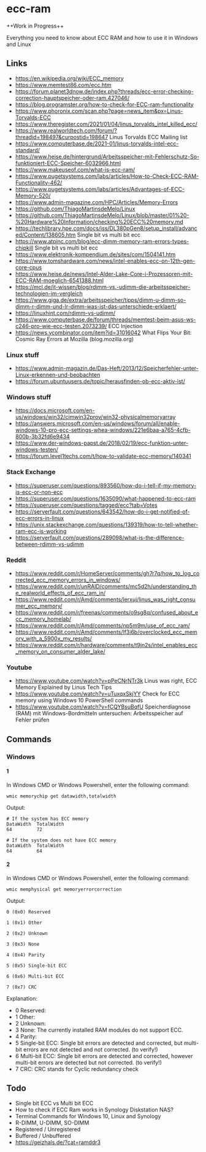 # ecc-ram

++Work in Progress++

Everything you need to know about ECC RAM and how to use it in Windows and Linux

## Links
- https://en.wikipedia.org/wiki/ECC_memory
- https://www.memtest86.com/ecc.htm
- https://forum.planet3dnow.de/index.php?threads/ecc-error-checking-correction-hauptspeicher-oder-ram.427046/
- https://blog.programster.org/how-to-check-for-ECC-ram-functionality
- https://www.phoronix.com/scan.php?page=news_item&px=Linus-Torvalds-ECC
- https://www.theregister.com/2021/01/04/linus_torvalds_intel_killed_ecc/
- https://www.realworldtech.com/forum/?threadid=198497&curpostid=198647 Linus Torvalds ECC Mailing list
- https://www.computerbase.de/2021-01/linus-torvalds-intel-ecc-standard/
- https://www.heise.de/hintergrund/Arbeitsspeicher-mit-Fehlerschutz-So-funktioniert-ECC-Speicher-6032966.html
- https://www.makeuseof.com/what-is-ecc-ram/
- https://www.pugetsystems.com/labs/articles/How-to-Check-ECC-RAM-Functionality-462/
- https://www.pugetsystems.com/labs/articles/Advantages-of-ECC-Memory-520/
- https://www.admin-magazine.com/HPC/Articles/Memory-Errors
- https://github.com/ThiagoMartinsdeMelo/Linux
- https://github.com/ThiagoMartinsdeMelo/Linux/blob/master/01%20-%20Hardware%20Information/checking%20ECC%20memory.md
- https://techlibrary.hpe.com/docs/iss/DL380pGen8/setup_install/advanced/Content/138605.htm Single bit vs multi bit ecc
- https://www.atpinc.com/blog/ecc-dimm-memory-ram-errors-types-chipkill Single bit vs multi bit ecc
- https://www.elektronik-kompendium.de/sites/com/1504141.htm
- https://www.tomshardware.com/news/intel-enables-ecc-on-12th-gen-core-cpus
- https://www.heise.de/news/Intel-Alder-Lake-Core-i-Prozessoren-mit-ECC-RAM-moeglich-6541388.html
- https://mcl.de/it-wissen/blog/rdimm-vs.-udimm-die-arbeitsspeicher-technologien-im-vergleich
- https://www.giga.de/extra/arbeitsspeicher/tipps/dimm-u-dimm-so-dimm-r-dimm-und-lr-dimm-was-ist-das-unterschiede-erklaert/
- https://linuxhint.com/rdimm-vs-udimm/
- https://www.computerbase.de/forum/threads/memtest-beim-asus-ws-c246-pro-wie-ecc-testen.2073239/ ECC Injection
- https://news.ycombinator.com/item?id=31016042 What Flips Your Bit: Cosmic Ray Errors at Mozilla (blog.mozilla.org)

### Linux stuff
- https://www.admin-magazin.de/Das-Heft/2013/12/Speicherfehler-unter-Linux-erkennen-und-beobachten
- https://forum.ubuntuusers.de/topic/herausfinden-ob-ecc-aktiv-ist/

### Windows stuff
- https://docs.microsoft.com/en-us/windows/win32/cimwin32prov/win32-physicalmemoryarray
- https://answers.microsoft.com/en-us/windows/forum/all/enable-windows-10-pro-ecc-settings-whea-windows/221e6baa-a765-4cfb-800b-3b32fd6e9434
- https://www.der-windows-papst.de/2018/02/19/ecc-funktion-unter-windows-testen/
- https://forum.level1techs.com/t/how-to-validate-ecc-memory/140341

### Stack Exchange
- https://superuser.com/questions/893560/how-do-i-tell-if-my-memory-is-ecc-or-non-ecc
- https://superuser.com/questions/1635090/what-happened-to-ecc-ram
- https://superuser.com/questions/tagged/ecc?tab=Votes
- https://serverfault.com/questions/643542/how-do-i-get-notified-of-ecc-errors-in-linux
- https://unix.stackexchange.com/questions/139319/how-to-tell-whether-ram-ecc-is-working
- https://serverfault.com/questions/289098/what-is-the-difference-between-rdimm-vs-udimm

### Reddit
- https://www.reddit.com/r/HomeServer/comments/gh7r7q/how_to_log_corrected_ecc_memory_errors_in_windows/
- https://www.reddit.com/r/unRAID/comments/mc5d2h/understanding_the_realworld_effects_of_ecc_ram_in/
- https://www.reddit.com/r/Amd/comments/lerxuj/linus_was_right_consumer_ecc_memory/
- https://www.reddit.com/r/freenas/comments/o9sg8q/confused_about_ecc_memory_homelab/
- https://www.reddit.com/r/Amd/comments/np5m9m/use_of_ecc_ram/
- https://www.reddit.com/r/Amd/comments/lf3i6b/overclocked_ecc_memory_with_a_5900x_my_results/
- https://www.reddit.com/r/hardware/comments/t9jn2s/intel_enables_ecc_memory_on_consumer_alder_lake/

### Youtube
- https://www.youtube.com/watch?v=pPeCNrNTr3k Linus was right, ECC Memory Explained by Linus Tech Tips
- https://www.youtube.com/watch?v=uTuxqxSkjYY Check for ECC memory using Windows 10 PowerShell commands
- https://www.youtube.com/watch?v=fCQYBsuBqfU Speicherdiagnose (RAM) mit Windows-Bordmitteln untersuchen: Arbeitsspeicher auf Fehler prüfen

## Commands
### Windows
#### 1
In Windows CMD or Windows Powershell, enter the following command:
```
wmic memorychip get datawidth,totalwidth
```

Output:
```
# If the system has ECC memory
DataWidth  TotalWidth
64         72

# If the system does not have ECC memory
DataWidth  TotalWidth
64         64
```

#### 2
In Windows CMD or Windows Powershell, enter the following command:
```
wmic memphysical get memoryerrorcorrection
```

Output:
```
0 (0x0) Reserved 

1 (0x1) Other 

2 (0x2) Unknown 

3 (0x3) None 

4 (0x4) Parity 

5 (0x5) Single-bit ECC 

6 (0x6) Multi-bit ECC 

7 (0x7) CRC
```

Explanation:
- 0 Reserved:
- 1 Other:
- 2 Unknown:
- 3 None: The currently installed RAM modules do not support ECC.
- 4 Parity:
- 5 Single-bit ECC: Single bit errors are detected and corrected, but multi-bit errors are not detected and not corrected. (to verify!)
- 6 Multi-bit ECC: Single bit errors are detected and corrected, however multi-bit errors are detected but not corrected. (to verify!)
- 7 CRC: CRC stands for Cyclic redundancy check

## Todo
- Single bit ECC vs Multi bit ECC
- How to check if ECC Ram works in Synology Diskstation NAS?
- Terminal Commands for Windows 10, Linux and Synology
- R-DIMM, U-DIMM, SO-DIMM
- Registered / Unregistered
- Buffered / Unbuffered
- https://geizhals.de/?cat=ramddr3
